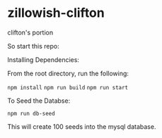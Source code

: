 # zillowish-clifton
clifton's portion


So start this repo:

Installing Dependencies:

From the root directory, run the following:

`npm install`
`npm run build`
`npm run start`

To Seed the Databse:

`npm run db-seed`

This will create 100 seeds into the mysql database.
